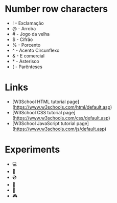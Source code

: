 # Number row characters
* ! - Exclamação
* @ - Arroba
* \# - Jogo da velha
* $ - Cifrão
* % - Porcento
* ^ - Acento Circunflexo
* & - E comercial
* \* - Asterisco
* ( - Parênteses
# Links
* [W3School HTML tutorial page] (https://www.w3schools.com/html/default.asp)
* [W3School CSS tutorial page] (https://www.w3schools.com/css/default.asp)
* [W3School JavaScript tutorial page] (https://www.w3schools.com/js/default.asp)
# Experiments
- 💻
- 💾
- 💿
- 📧
- 📂
- 🎮
